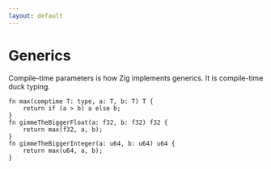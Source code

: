 ```yaml
---
layout: default
---
```

<h1>Generics</h1>

<Transform scale="0.85">

Compile-time parameters is how Zig implements generics. It is compile-time duck typing.

```text
fn max(comptime T: type, a: T, b: T) T {
    return if (a > b) a else b;
}
fn gimmeTheBiggerFloat(a: f32, b: f32) f32 {
    return max(f32, a, b);
}
fn gimmeTheBiggerInteger(a: u64, b: u64) u64 {
    return max(u64, a, b);
}
```

</Transform>

<!--
Notes
-->
